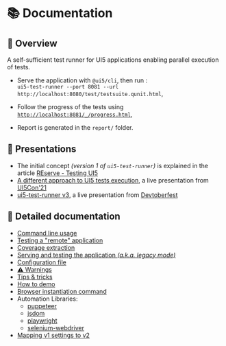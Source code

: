 # 📚 Documentation

## 🍁 Overview

A self-sufficient test runner for UI5 applications enabling parallel execution of tests.

* Serve the application with `@ui5/cli`, then run : <br/> `ui5-test-runner --port 8081 --url http://localhost:8080/test/testsuite.qunit.html`,

* Follow the progress of the tests using [`http://localhost:8081/_/progress.html`](http://localhost:8081/_/progress.html),

* Report is generated in the `report/` folder.

## 💬 Presentations
* The initial concept *(version 1 of `ui5-test-runner`)* is explained in the article [REserve - Testing UI5](https://arnaud-buchholz.medium.com/reserve-testing-ui5-85187d5eb7f1)
* [A different approach to UI5 tests execution](https://youtu.be/EBp0bdIqu4s), a live presentation from [UI5Con'21](https://openui5.org/ui5con/)
* [ui5-test-runner v3](https://www.youtube.com/live/kxmmdy1tho4), a live presentation from [Devtoberfest](https://www.youtube.com/playlist?list=PL6RpkC85SLQDHz97qsNTNAE2jnUKj8X5d)

## 📖 Detailed documentation
* [Command line usage](usage.md)
* [Testing a "remote" application](testing.md)
* [Coverage extraction](coverage.md)
* [Serving and testing the application *(a.k.a. legacy mode)*](legacy.md)
* [Configuration file](configuration.md)
* [⚠️ Warnings](warnings.md)
* [Tips & tricks](tipsNtricks.md)
* [How to demo](demo.md)
* [Browser instantiation command](browser.md)
* Automation Libraries:
  * [puppeteer](puppeteer.md)
  * [jsdom](jsdom.md)
  * [playwright](playwright.md)
  * [selenium-webdriver](selenium-webdriver.md)
* [Mapping v1 settings to v2](mapping_v1_v2.md)
